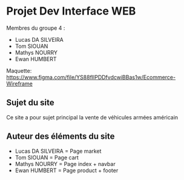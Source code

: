 # Projet Dev Interface WEB

Membres du groupe 4 :
- Lucas DA SILVEIRA
- Tom SIOUAN
- Mathys NOURRY
- Ewan HUMBERT

Maquette: https://www.figma.com/file/YS88fIlPDDfvdcwiBBas1w/Ecommerce-Wireframe


## Sujet du site 

Ce site a pour sujet principal la vente de véhicules armées américain 

## Auteur des éléments du site

- Lucas DA SILVEIRA = Page market
- Tom SIOUAN = Page cart
- Mathys NOURRY = Page index + navbar
- Ewan HUMBERT = Page product + footer

